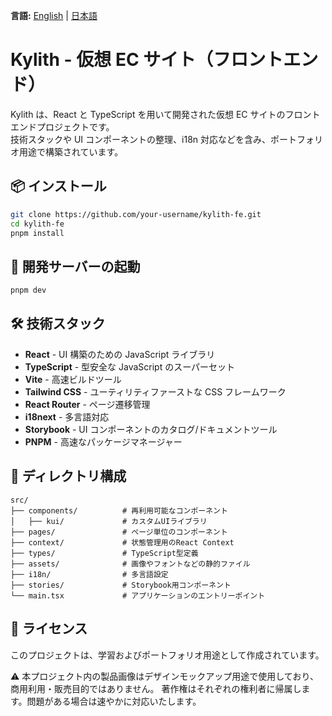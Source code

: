 **言語:** [English](./README.md) | [日本語](./README.ja.md)

# Kylith - 仮想 EC サイト（フロントエンド）

Kylith は、React と TypeScript を用いて開発された仮想 EC サイトのフロントエンドプロジェクトです。  
技術スタックや UI コンポーネントの整理、i18n 対応などを含み、ポートフォリオ用途で構築されています。

## 📦 インストール

```bash
git clone https://github.com/your-username/kylith-fe.git
cd kylith-fe
pnpm install
```

## 🚀 開発サーバーの起動

```bash
pnpm dev
```

## 🛠️ 技術スタック

- **React** - UI 構築のための JavaScript ライブラリ
- **TypeScript** - 型安全な JavaScript のスーパーセット
- **Vite** - 高速ビルドツール
- **Tailwind CSS** - ユーティリティファーストな CSS フレームワーク
- **React Router** - ページ遷移管理
- **i18next** - 多言語対応
- **Storybook** - UI コンポーネントのカタログ/ドキュメントツール
- **PNPM** - 高速なパッケージマネージャー

## 📁 ディレクトリ構成

```
src/
├── components/          # 再利用可能なコンポーネント
│   ├── kui/             # カスタムUIライブラリ
├── pages/               # ページ単位のコンポーネント
├── context/             # 状態管理用のReact Context
├── types/               # TypeScript型定義
├── assets/              # 画像やフォントなどの静的ファイル
├── i18n/                # 多言語設定
├── stories/             # Storybook用コンポーネント
└── main.tsx             # アプリケーションのエントリーポイント
```

## 📝 ライセンス

このプロジェクトは、学習およびポートフォリオ用途として作成されています。

⚠️ 本プロジェクト内の製品画像はデザインモックアップ用途で使用しており、商用利用・販売目的ではありません。
著作権はそれぞれの権利者に帰属します。問題がある場合は速やかに対応いたします。
